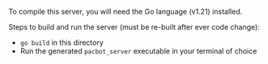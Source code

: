 To compile this server, you will need the Go language (v1.21) installed.

Steps to build and run the server (must be re-built after ever code change):
* `go build` in this directory
* Run the generated `pacbot_server` executable in your terminal of choice
